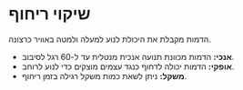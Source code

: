 # שיקוי ריחוף

הדמות מקבלת את היכולת לנוע למעלה ולמטה באוויר כרצונה.

- **אנכי:** הדמות מכוונת תנועה אנכית מנטלית עד ל-60 רגל לסיבוב.
- **אופקי:** הדמות יכולה לדחוף כנגד עצמים מוצקים כדי לנוע לרוחב.
- **משקל:** ניתן לשאת כמות משקל רגילה בזמן ריחוף.